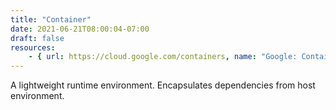 ```yaml
---
title: "Container"
date: 2021-06-21T08:00:04-07:00
draft: false
resources:
    - { url: https://cloud.google.com/containers, name: "Google: Containers" }
---
```


A lightweight runtime environment. Encapsulates dependencies from host environment.
